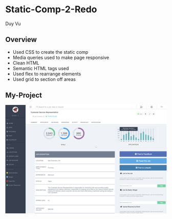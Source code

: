 # Static-Comp-2-Redo

Duy Vu

## Overview
- Used CSS to create the static comp
- Media queries used to make page responsive
- Clean HTML
- Semantic HTML tags used
- Used flex to rearrange elements
- Used grid to section off areas


## My-Project
![Screenshot](screen.png)
